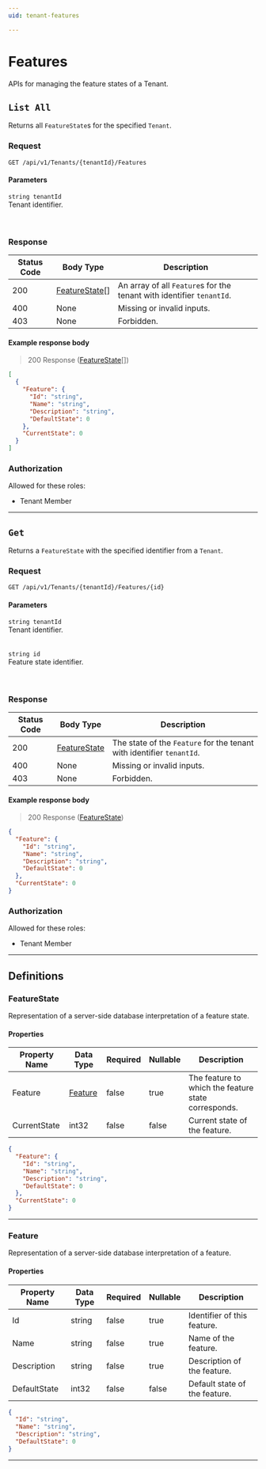 ```yaml
---
uid: tenant-features

---
```


# Features
APIs for managing the feature states of a Tenant.

## `List All`

<a id="opIdTenantFeatureState_List All"></a>

Returns all `FeatureState`s for the specified `Tenant`.

### Request
```text 
GET /api/v1/Tenants/{tenantId}/Features
```

#### Parameters

`string tenantId`
<br/>Tenant identifier.<br/><br/><br/>

### Response

|Status Code|Body Type|Description|
|---|---|---|
|200|[FeatureState](#schemafeaturestate)[]|An array of all `Feature`s for the tenant with identifier `tenantId`.|
|400|None|Missing or invalid inputs.<br/>|
|403|None|Forbidden.<br/>|

#### Example response body
> 200 Response ([FeatureState](#schemafeaturestate)[])

```json
[
  {
    "Feature": {
      "Id": "string",
      "Name": "string",
      "Description": "string",
      "DefaultState": 0
    },
    "CurrentState": 0
  }
]
```

### Authorization

Allowed for these roles: 
<ul>
<li>Tenant Member</li>
</ul>

---

## `Get`

<a id="opIdTenantFeatureState_Get"></a>

Returns a `FeatureState` with the specified identifier from a `Tenant`.

### Request
```text 
GET /api/v1/Tenants/{tenantId}/Features/{id}
```

#### Parameters

`string tenantId`
<br/>Tenant identifier.<br/><br/><br/>`string id`
<br/>Feature state identifier.<br/><br/><br/>

### Response

|Status Code|Body Type|Description|
|---|---|---|
|200|[FeatureState](#schemafeaturestate)|The state of the `Feature` for the tenant with identifier `tenantId`.|
|400|None|Missing or invalid inputs.<br/>|
|403|None|Forbidden.<br/>|

#### Example response body
> 200 Response ([FeatureState](#schemafeaturestate))

```json
{
  "Feature": {
    "Id": "string",
    "Name": "string",
    "Description": "string",
    "DefaultState": 0
  },
  "CurrentState": 0
}
```

### Authorization

Allowed for these roles: 
<ul>
<li>Tenant Member</li>
</ul>

---
## Definitions

### FeatureState

<a id="schemafeaturestate"></a>
<a id="schema_FeatureState"></a>
<a id="tocSfeaturestate"></a>
<a id="tocsfeaturestate"></a>

Representation of a server-side database interpretation of a feature state.

#### Properties

|Property Name|Data Type|Required|Nullable|Description|
|---|---|---|---|---|
|Feature|[Feature](#schemafeature)|false|true|The feature to which the feature state corresponds.|
|CurrentState|int32|false|false|Current state of the feature.|

```json
{
  "Feature": {
    "Id": "string",
    "Name": "string",
    "Description": "string",
    "DefaultState": 0
  },
  "CurrentState": 0
}

```

---

### Feature

<a id="schemafeature"></a>
<a id="schema_Feature"></a>
<a id="tocSfeature"></a>
<a id="tocsfeature"></a>

Representation of a server-side database interpretation of a feature.

#### Properties

|Property Name|Data Type|Required|Nullable|Description|
|---|---|---|---|---|
|Id|string|false|true|Identifier of this feature.|
|Name|string|false|true|Name of the feature.|
|Description|string|false|true|Description of the feature.|
|DefaultState|int32|false|false|Default state of the feature.|

```json
{
  "Id": "string",
  "Name": "string",
  "Description": "string",
  "DefaultState": 0
}

```

---

